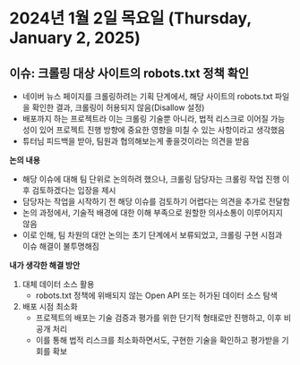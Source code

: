 # 2024년 1월 2일 목요일 (Thursday, January 2, 2025)

## 이슈: 크롤링 대상 사이트의 robots.txt 정책 확인
- 네이버 뉴스 페이지를 크롤링하려는 기획 단계에서, 해당 사이트의 robots.txt 파일을 확인한 결과, 크롤링이 허용되지 않음(Disallow 설정)
- 배포까지 하는 프로젝트라 이는 크롤링 기술뿐 아니라, 법적 리스크로 이어질 가능성이 있어 프로젝트 진행 방향에 중요한 영향을 미칠 수 있는 사항이라고 생각했음
- 튜터님 피드백을 받아, 팀원과 협의해보는게 좋을것이라는 의견을 받음

**논의 내용**
- 해당 이슈에 대해 팀 단위로 논의하려 했으나, 크롤링 담당자는 크롤링 작업 진행 이후 검토하겠다는 입장을 제시
- 담당자는 작업을 시작하기 전 해당 이슈를 검토하기 어렵다는 의견을 추가로 전달함
- 논의 과정에서, 기술적 배경에 대한 이해 부족으로 원할한 의사소통이 이루어지지 않음
- 이로 인해, 팀 차원의 대안 논의는 초기 단계에서 보류되었고, 크롤링 구현 시점과 이슈 해결이 불투명해짐

**내가 생각한 해결 방안**
1. 대체 데이터 소스 활용
   - robots.txt 정책에 위배되지 않는 Open API 또는 허가된 데이터 소스 탐색
2. 배포 시점 최소화
   - 프로젝트의 배포는 기술 검증과 평가를 위한 단기적 형태로만 진행하고, 이후 비공개 처리
   - 이를 통해 법적 리스크를 최소화하면서도, 구현한 기술을 확인하고 평가받을 기회를 확보




